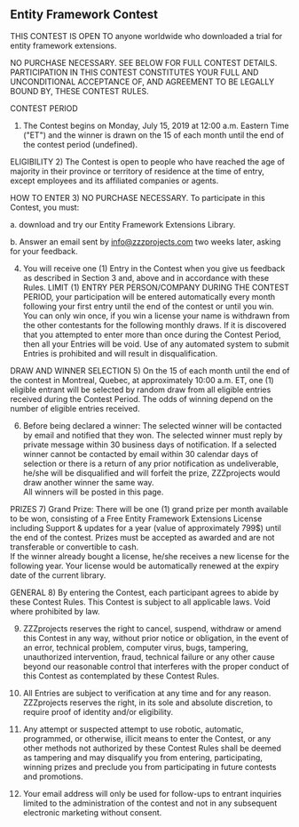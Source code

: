 ## Entity Framework Contest

THIS CONTEST IS OPEN TO anyone worldwide who downloaded a trial for entity framework extensions.
 
NO PURCHASE NECESSARY. SEE BELOW FOR FULL CONTEST DETAILS. PARTICIPATION IN THIS CONTEST CONSTITUTES YOUR FULL AND UNCONDITIONAL ACCEPTANCE OF, AND AGREEMENT TO BE LEGALLY BOUND BY, THESE CONTEST RULES.   
 
CONTEST PERIOD 
1) The Contest begins on Monday, July 15, 2019 at 12:00 a.m. Eastern Time ("ET") and the winner is drawn on the 15 of each month until the end of the contest period (undefined). 
 
ELIGIBILITY 
2) The Contest is open to people who have reached the age of majority in their province or territory of residence at the time of entry, except employees and its affiliated companies or agents. 

HOW TO ENTER 
 3) NO PURCHASE NECESSARY.  To participate in this Contest, you must:  
 
a.	download and try our Entity Framework Extensions Library.    
 
b.	Answer an email sent by info@zzzprojects.com two weeks later, asking for your feedback. 
   
4) You will receive one (1) Entry in the Contest when you give us feedback as described in Section 3 and, above and in accordance with these Rules.  LIMIT (1) ENTRY PER PERSON/COMPANY DURING THE CONTEST PERIOD, your participation will be entered automatically every month following your first entry until the end of the contest or until you win. You can only win once, if you win a license your name is withdrawn from the other contestants for the following monthly draws. 
 If it is discovered that you attempted to enter more than once during the Contest Period, then all your Entries will be void.  Use of any automated system to submit Entries is prohibited and will result in disqualification.  



DRAW AND WINNER SELECTION 
5) On the 15 of each month until the end of the contest in Montreal, Quebec, at approximately 10:00 a.m. ET, one (1) eligible entrant will be selected by random draw from all eligible entries received during the Contest Period.  The odds of winning depend on the number of eligible entries received.  
 
6) Before being declared a winner: The selected winner will be contacted by email and notified that they won.  The selected winner must reply by private message within 30 business days of notification. 
If a selected winner cannot be contacted by email within 30 calendar days of selection or there is a return of any prior notification as undeliverable, he/she will be disqualified and will forfeit the prize, ZZZprojects would draw another winner the same way.    
All winners will be posted in this page.
 
PRIZES 
7) Grand Prize: There will be one (1) grand prize per month available to be won, consisting of a Free Entity Framework Extensions License including Support & updates for a year (value of approximately 799$) until the end of the contest. 
Prizes must be accepted as awarded and are not transferable or convertible to cash.  
If the winner already bought a license, he/she receives a new license for the following year. Your license would be automatically renewed at the expiry date of the current library. 

GENERAL 
8) By entering the Contest, each participant agrees to abide by these Contest Rules. This Contest is subject to all applicable laws.  Void where prohibited by law. 

9) ZZZprojects reserves the right to cancel, suspend, withdraw or amend this Contest in any way, without prior notice or obligation, in the event of an error, technical problem, computer virus, bugs, tampering, unauthorized intervention, fraud, technical failure or any other cause beyond our reasonable control that interferes with the proper conduct of this Contest as contemplated by these Contest Rules.  

10) All Entries are subject to verification at any time and for any reason. ZZZprojects reserves the right, in its sole and absolute discretion, to require proof of identity and/or eligibility.

11) Any attempt or suspected attempt to use robotic, automatic, programmed, or otherwise, illicit means to enter the Contest, or any other methods not authorized by these Contest Rules shall be deemed as tampering and may disqualify you from entering, participating, winning prizes and preclude you from participating in future contests and promotions.
12) Your email address will only be used for follow-ups to entrant inquiries limited to the administration of the contest and not in any subsequent electronic marketing without consent. 

